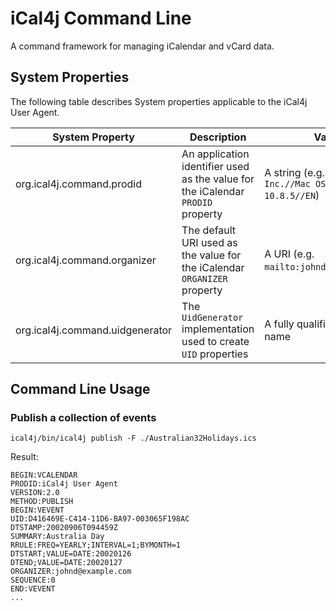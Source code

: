 # iCal4j Command Line

A command framework for managing iCalendar and vCard data.

## System Properties

The following table describes System properties applicable to the iCal4j User Agent.


| System Property                   | Description                                                                     | Value                                                | Default                                      |
|-----------------------------------|---------------------------------------------------------------------------------|------------------------------------------------------|----------------------------------------------|
| org.ical4j.command.prodid       | An application identifier used as the value for the iCalendar `PRODID` property | A string (e.g. `-//Apple Inc.//Mac OS X 10.8.5//EN`) | `-//iCal4j//User Agent//EN`                  |
| org.ical4j.command.organizer    | The default URI used as the value for the iCalendar `ORGANIZER` property        | A URI (e.g. `mailto:johnd@example.com`)              | -                                            |
| org.ical4j.command.uidgenerator | The `UidGenerator` implementation used to create `UID` properties               | A fully qualified class name                         | `net.fortuna.ical4j.util.RandomUidGenerator` |
 

## Command Line Usage

### Publish a collection of events

    ical4j/bin/ical4j publish -F ./Australian32Holidays.ics

Result:

```
BEGIN:VCALENDAR
PRODID:iCal4j User Agent
VERSION:2.0
METHOD:PUBLISH
BEGIN:VEVENT
UID:D416469E-C414-11D6-BA97-003065F198AC
DTSTAMP:20020906T094459Z
SUMMARY:Australia Day
RRULE:FREQ=YEARLY;INTERVAL=1;BYMONTH=1
DTSTART;VALUE=DATE:20020126
DTEND;VALUE=DATE:20020127
ORGANIZER:johnd@example.com
SEQUENCE:0
END:VEVENT
...
```
